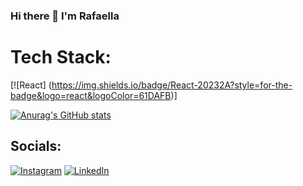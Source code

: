 ### Hi there 👋 I'm Rafaella

<!--
**rafaellaladeira/rafaellaladeira** is a ✨ _special_ ✨ repository because its `README.md` (this file) appears on your GitHub profile.

Here are some ideas to get you started:

- 🔭 I’m currently working on ...
- 🌱 I’m currently learning ...
- 👯 I’m looking to collaborate on ...
- 🤔 I’m looking for help with ...
- 💬 Ask me about ...
- 📫 How to reach me: ...
- 😄 Pronouns: ...
- ⚡ Fun fact: I have 5 dogs.
-->


# Tech Stack:

[![React] (https://img.shields.io/badge/React-20232A?style=for-the-badge&logo=react&logoColor=61DAFB)]

[![Anurag's GitHub stats](https://github-readme-stats.vercel.app/api?username=rafaellaladeira)](https://github.com/rafaellaladeira/rafaellaladeira)



## Socials: 
[![Instagram](https://img.shields.io/badge/Instagram-%23E4405F.svg?logo=Instagram&logoColor=white)](https://instagram.com/https://www.instagram.com/rafaellaladeira/) [![LinkedIn](https://img.shields.io/badge/LinkedIn-%230077B5.svg?logo=linkedin&logoColor=white)](https://linkedin.com/in/https://www.linkedin.com/in/rafaella-ladeira/) 

